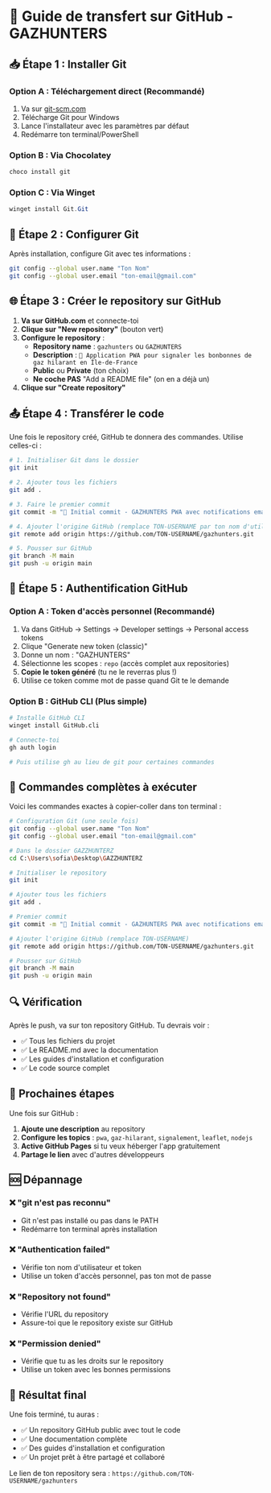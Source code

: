 # 🚀 Guide de transfert sur GitHub - GAZHUNTERS

## 📥 Étape 1 : Installer Git

### Option A : Téléchargement direct (Recommandé)
1. Va sur [git-scm.com](https://git-scm.com/)
2. Télécharge Git pour Windows
3. Lance l'installateur avec les paramètres par défaut
4. Redémarre ton terminal/PowerShell

### Option B : Via Chocolatey
```powershell
choco install git
```

### Option C : Via Winget
```powershell
winget install Git.Git
```

## 🔧 Étape 2 : Configurer Git

Après installation, configure Git avec tes informations :
```bash
git config --global user.name "Ton Nom"
git config --global user.email "ton-email@gmail.com"
```

## 🌐 Étape 3 : Créer le repository sur GitHub

1. **Va sur GitHub.com** et connecte-toi
2. **Clique sur "New repository"** (bouton vert)
3. **Configure le repository** :
   - **Repository name** : `gazhunters` ou `GAZHUNTERS`
   - **Description** : `🚨 Application PWA pour signaler les bonbonnes de gaz hilarant en Île-de-France`
   - **Public** ou **Private** (ton choix)
   - **Ne coche PAS** "Add a README file" (on en a déjà un)
4. **Clique sur "Create repository"**

## 📤 Étape 4 : Transférer le code

Une fois le repository créé, GitHub te donnera des commandes. Utilise celles-ci :

```bash
# 1. Initialiser Git dans le dossier
git init

# 2. Ajouter tous les fichiers
git add .

# 3. Faire le premier commit
git commit -m "🚀 Initial commit - GAZHUNTERS PWA avec notifications email"

# 4. Ajouter l'origine GitHub (remplace TON-USERNAME par ton nom d'utilisateur)
git remote add origin https://github.com/TON-USERNAME/gazhunters.git

# 5. Pousser sur GitHub
git branch -M main
git push -u origin main
```

## 🔐 Étape 5 : Authentification GitHub

### Option A : Token d'accès personnel (Recommandé)
1. Va dans GitHub → Settings → Developer settings → Personal access tokens
2. Clique "Generate new token (classic)"
3. Donne un nom : "GAZHUNTERS"
4. Sélectionne les scopes : `repo` (accès complet aux repositories)
5. **Copie le token généré** (tu ne le reverras plus !)
6. Utilise ce token comme mot de passe quand Git te le demande

### Option B : GitHub CLI (Plus simple)
```bash
# Installe GitHub CLI
winget install GitHub.cli

# Connecte-toi
gh auth login

# Puis utilise gh au lieu de git pour certaines commandes
```

## 🎯 Commandes complètes à exécuter

Voici les commandes exactes à copier-coller dans ton terminal :

```bash
# Configuration Git (une seule fois)
git config --global user.name "Ton Nom"
git config --global user.email "ton-email@gmail.com"

# Dans le dossier GAZZHUNTERZ
cd C:\Users\sofia\Desktop\GAZZHUNTERZ

# Initialiser le repository
git init

# Ajouter tous les fichiers
git add .

# Premier commit
git commit -m "🚀 Initial commit - GAZHUNTERS PWA avec notifications email"

# Ajouter l'origine GitHub (remplace TON-USERNAME)
git remote add origin https://github.com/TON-USERNAME/gazhunters.git

# Pousser sur GitHub
git branch -M main
git push -u origin main
```

## 🔍 Vérification

Après le push, va sur ton repository GitHub. Tu devrais voir :
- ✅ Tous les fichiers du projet
- ✅ Le README.md avec la documentation
- ✅ Les guides d'installation et configuration
- ✅ Le code source complet

## 📝 Prochaines étapes

Une fois sur GitHub :
1. **Ajoute une description** au repository
2. **Configure les topics** : `pwa`, `gaz-hilarant`, `signalement`, `leaflet`, `nodejs`
3. **Active GitHub Pages** si tu veux héberger l'app gratuitement
4. **Partage le lien** avec d'autres développeurs

## 🆘 Dépannage

### ❌ "git n'est pas reconnu"
- Git n'est pas installé ou pas dans le PATH
- Redémarre ton terminal après installation

### ❌ "Authentication failed"
- Vérifie ton nom d'utilisateur et token
- Utilise un token d'accès personnel, pas ton mot de passe

### ❌ "Repository not found"
- Vérifie l'URL du repository
- Assure-toi que le repository existe sur GitHub

### ❌ "Permission denied"
- Vérifie que tu as les droits sur le repository
- Utilise un token avec les bonnes permissions

## 🎉 Résultat final

Une fois terminé, tu auras :
- ✅ Un repository GitHub public avec tout le code
- ✅ Une documentation complète
- ✅ Des guides d'installation et configuration
- ✅ Un projet prêt à être partagé et collaboré

Le lien de ton repository sera : `https://github.com/TON-USERNAME/gazhunters`







